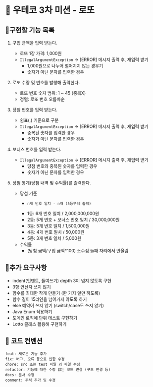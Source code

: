 # 📌 우테코 3차 미션 - 로또

## 📍구현할 기능 목록


1. 구입 금액을 입력 받는다.
   - 로또 1장 가격: 1,000원
   - `IllegalArgumentException` → [ERROR] 메시지 출력 후, 재입력 받기
     - 1,000원으로 나누어 떨어지지 않는 경우기
     - 숫자가 아닌 문자를 입력한 경우


2. 로또 수량 및 번호를 발행해 출력한다.
   - 로또 번호 숫자 범위: 1 ~ 45 (중복X)
   - 정렬: 로또 번호 오름차순


3. 당첨 번호를 입력 받는다.
    - 쉼표(,) 기준으로 구분
    - `IllegalArgumentException` → [ERROR] 메시지 출력 후, 재입력 받기
      - 중복된 숫자를 입력한 경우
      - 숫자가 아닌 문자를 입력한 경우


4. 보너스 번호를 입력 받는다.
   - `IllegalArgumentException` → [ERROR] 메시지 출력 후, 재입력 받기
     - 당첨 번호와 중복된 숫자를 입력한 경우
     - 숫자가 아닌 문자를 입력한 경우


5. 당첨 통계(당첨 내역 및 수익률)를 출력한다.
    - 당첨 기준
      -  ```
         n개 번호 일치 - n개 (5등부터 출력)
          ```
      - 1등: 6개 번호 일치 / 2,000,000,000원
      - 2등: 5개 번호 + 보너스 번호 일치 / 30,000,000원
      - 3등: 5개 번호 일치 / 1,500,000원
      - 4등: 4개 번호 일치 / 50,000원
      - 5등: 3개 번호 일치 / 5,000원
    - 수익률
      - (당첨 금액/구입 금액*100) 소수점 둘째 자리에서 반올림


## 🚩추가 요구사항

- indent(인덴트, 들여쓰기) depth 3이 넘지 않도록 구현
- 3항 연산자 쓰지 않기
- 함수를 최대한 작게 만들기 (한 가지 일만 하도록)
- 함수 길이 15라인을 넘어가지 않도록 하기
- else 예약어 쓰지 않기 (switch/case도 쓰지 않기)
- Java Enum 적용하기
- 도메인 로직에 단위 테스트 구현하기
- Lotto 클래스 활용해 구현하기


## 💬 코드 컨벤션

```
feat: 새로운 기능 추가
fix: 버그, 오류 등으로 인한 수정
chore: src 또는 test 파일 외 파일 수정
refactor: 기능에 대한 수정 없는 코드 변경 (구조 변경 등)
docs: 문서 수정
comment: 주석 추가 및 수정
```